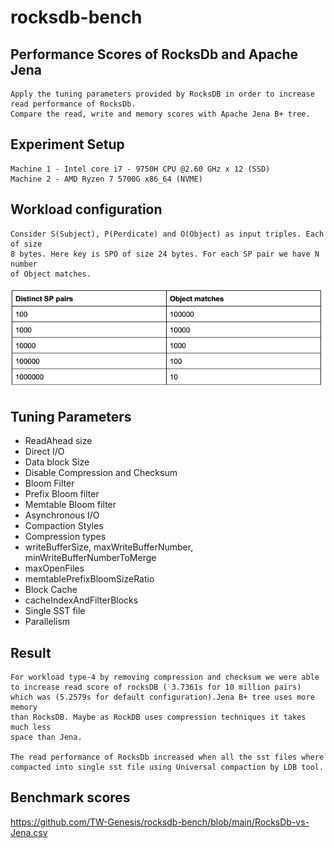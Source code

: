# rocksdb-bench

## Performance Scores of RocksDb and Apache Jena

```
Apply the tuning parameters provided by RocksDB in order to increase 
read performance of RocksDb. 
Compare the read, write and memory scores with Apache Jena B+ tree.
```

## Experiment Setup

```
Machine 1 - Intel core i7 - 9750H CPU @2.60 GHz x 12 (SSD)
Machine 2 - AMD Ryzen 7 5700G x86_64 (NVME)
```

## Workload configuration
```
Consider S(Subject), P(Perdicate) and O(Object) as input triples. Each of size
8 bytes. Here key is SPO of size 24 bytes. For each SP pair we have N number
of Object matches. 
```
![img_1.png](img.png)

## Tuning Parameters
- ReadAhead size
- Direct I/O 
- Data block Size 
- Disable Compression and Checksum
- Bloom Filter 
- Prefix Bloom filter 
- Memtable Bloom filter
- Asynchronous I/O  
- Compaction Styles
- Compression types
- writeBufferSize, maxWriteBufferNumber, minWriteBufferNumberToMerge 
- maxOpenFiles 
- memtablePrefixBloomSizeRatio 
- Block Cache 
- cacheIndexAndFilterBlocks
- Single SST file
- Parallelism

## Result
```
For workload type-4 by removing compression and checksum we were able
to increase read score of rocksDB ( 3.7361s for 10 million pairs)
which was (5.2579s for default configuration).Jena B+ tree uses more memory 
than RocksDB. Maybe as RockDB uses compression techniques it takes much less 
space than Jena. 

The read performance of RocksDb increased when all the sst files where 
compacted into single sst file using Universal compaction by LDB tool. 
```

## Benchmark scores
https://github.com/TW-Genesis/rocksdb-bench/blob/main/RocksDb-vs-Jena.csv
